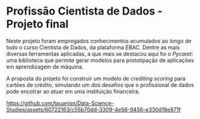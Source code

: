 # Profissão Cientista de Dados - Projeto final

Neste projeto foram empregados conhecimentos acumulados ao longo de todo o curso Cientista de Dados, da plataforma EBAC.
Dentre as mais diversas ferramentas aplicadas, a que mais se destacou aqui foi o *Pycaret*: uma biblioteca que permite gerar modelos para prototipação de aplicações em aprendizagem de máquina.

A proposta do projeto foi construir um modelo de *crediting scoring* para cartões de crédito, simulando um dos desafios que o profissional de dados pode encotrar ao atuar em uma instituição financeira.

https://github.com/tauanjsn/Data-Science-Studies/assets/60722163/c55b70dd-3309-4e56-9456-e330d19e871f

